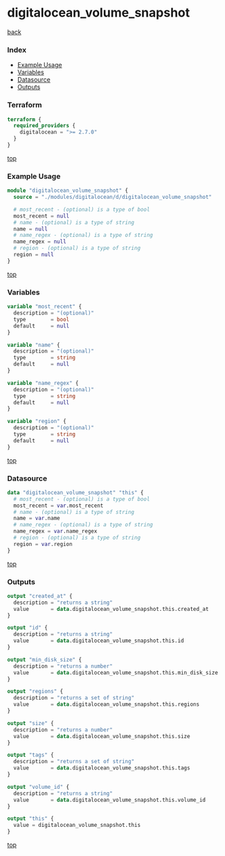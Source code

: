 # digitalocean_volume_snapshot

[back](../digitalocean.md)

### Index

- [Example Usage](#example-usage)
- [Variables](#variables)
- [Datasource](#datasource)
- [Outputs](#outputs)

### Terraform

```terraform
terraform {
  required_providers {
    digitalocean = ">= 2.7.0"
  }
}
```

[top](#index)

### Example Usage

```terraform
module "digitalocean_volume_snapshot" {
  source = "./modules/digitalocean/d/digitalocean_volume_snapshot"

  # most_recent - (optional) is a type of bool
  most_recent = null
  # name - (optional) is a type of string
  name = null
  # name_regex - (optional) is a type of string
  name_regex = null
  # region - (optional) is a type of string
  region = null
}
```

[top](#index)

### Variables

```terraform
variable "most_recent" {
  description = "(optional)"
  type        = bool
  default     = null
}

variable "name" {
  description = "(optional)"
  type        = string
  default     = null
}

variable "name_regex" {
  description = "(optional)"
  type        = string
  default     = null
}

variable "region" {
  description = "(optional)"
  type        = string
  default     = null
}
```

[top](#index)

### Datasource

```terraform
data "digitalocean_volume_snapshot" "this" {
  # most_recent - (optional) is a type of bool
  most_recent = var.most_recent
  # name - (optional) is a type of string
  name = var.name
  # name_regex - (optional) is a type of string
  name_regex = var.name_regex
  # region - (optional) is a type of string
  region = var.region
}
```

[top](#index)

### Outputs

```terraform
output "created_at" {
  description = "returns a string"
  value       = data.digitalocean_volume_snapshot.this.created_at
}

output "id" {
  description = "returns a string"
  value       = data.digitalocean_volume_snapshot.this.id
}

output "min_disk_size" {
  description = "returns a number"
  value       = data.digitalocean_volume_snapshot.this.min_disk_size
}

output "regions" {
  description = "returns a set of string"
  value       = data.digitalocean_volume_snapshot.this.regions
}

output "size" {
  description = "returns a number"
  value       = data.digitalocean_volume_snapshot.this.size
}

output "tags" {
  description = "returns a set of string"
  value       = data.digitalocean_volume_snapshot.this.tags
}

output "volume_id" {
  description = "returns a string"
  value       = data.digitalocean_volume_snapshot.this.volume_id
}

output "this" {
  value = digitalocean_volume_snapshot.this
}
```

[top](#index)